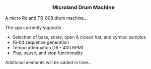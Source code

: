 <h3 align="center">Microland Drum Machine</h3>

A micro Roland TR-808 drum machine...

The app currently supports :

- Selection of bass, snare, open & closed hat, and cymbal samples
- 16-bit sequence generation
- Tempo attenuation (16 - 400 BPM)
- Play, pause, and stop functionality

Additonal elements will be added in time...
